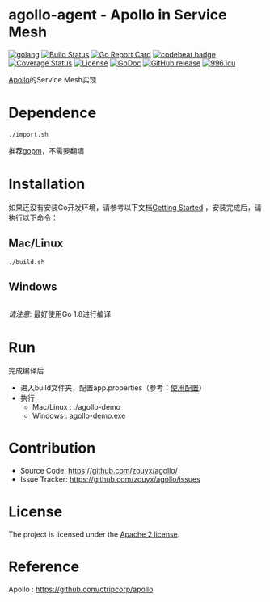 agollo-agent - Apollo in Service Mesh
================

[![golang](https://img.shields.io/badge/Language-Go-green.svg?style=flat)](https://golang.org)
[![Build Status](https://travis-ci.org/zouyx/agollo-agent.svg?branch=master)](https://travis-ci.org/zouyx/agollo-agent)
[![Go Report Card](https://goreportcard.com/badge/github.com/zouyx/agollo-agent)](https://goreportcard.com/report/github.com/zouyx/agollo-agent)
[![codebeat badge](https://codebeat.co/badges/bc2009d6-84f1-4f11-803e-fc571a12a1c0)](https://codebeat.co/projects/github-com-zouyx-agollo-master)
[![Coverage Status](https://coveralls.io/repos/github/zouyx/agollo-agent/badge.svg?branch=master)](https://coveralls.io/github/zouyx/agollo-agent?branch=master)
[![License](https://img.shields.io/badge/License-Apache%202.0-blue.svg)](https://opensource.org/licenses/Apache-2.0)
[![GoDoc](http://godoc.org/github.com/zouyx/agollo-agent?status.svg)](http://godoc.org/github.com/zouyx/agollo-agent)
[![GitHub release](https://img.shields.io/github/release/zouyx/agollo-agent.svg)](https://github.com/zouyx/agollo-agent/releases)
[![996.icu](https://img.shields.io/badge/link-996.icu-red.svg)](https://996.icu)

[Apollo](https://github.com/ctripcorp/apollo)的Service Mesh实现

# Dependence

```bash
./import.sh
```

推荐[gopm](https://github.com/gpmgo/gopm)，不需要翻墙

# Installation

如果还没有安装Go开发环境，请参考以下文档[Getting Started](http://golang.org/doc/install.html) ，安装完成后，请执行以下命令：

## Mac/Linux

``` shell
./build.sh
```

## Windows

``` shell
```

*请注意*: 最好使用Go 1.8进行编译

# Run

完成编译后

- 进入build文件夹，配置app.properties（参考：[使用配置](https://github.com/zouyx/agollo/wiki/使用指南)）
- 执行
  - Mac/Linux : ./agollo-demo
  - Windows : agollo-demo.exe
  
# Contribution
  * Source Code: https://github.com/zouyx/agollo/
  * Issue Tracker: https://github.com/zouyx/agollo/issues

# License
The project is licensed under the [Apache 2 license](https://github.com/zouyx/agollo/blob/master/LICENSE).

# Reference
Apollo : https://github.com/ctripcorp/apollo

